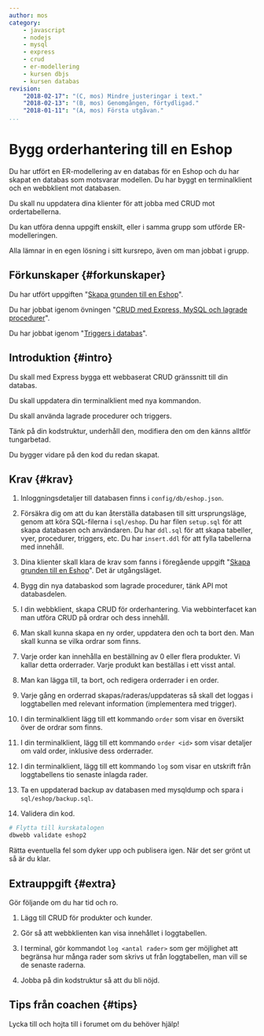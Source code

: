 ```yaml
---
author: mos
category:
    - javascript
    - nodejs
    - mysql
    - express
    - crud
    - er-modellering
    - kursen dbjs
    - kursen databas
revision:
    "2018-02-17": "(C, mos) Mindre justeringar i text."
    "2018-02-13": "(B, mos) Genomgången, förtydligad."
    "2018-01-11": "(A, mos) Första utgåvan."
...
```

Bygg orderhantering till en Eshop
==================================

Du har utfört en ER-modellering av en databas för en Eshop och du har skapat en databas som motsvarar modellen. Du har byggt en terminalklient och en webbklient mot databasen.

Du skall nu uppdatera dina klienter för att jobba med CRUD mot ordertabellerna.

Du kan utföra denna uppgift enskilt, eller i samma grupp som utförde ER-modelleringen. 

<!--more-->

Alla lämnar in en egen lösning i sitt kursrepo, även om man jobbat i grupp.



Förkunskaper {#forkunskaper}
-----------------------

Du har utfört uppgiften "[Skapa grunden till en Eshop](uppgift/skapa-grunden-till-en-eshop)".

Du har jobbat igenom övningen "[CRUD med Express, MySQL och lagrade procedurer](kunskap/crud-med-express-mysql-och-lagrade-procedurer)".

Du har jobbat igenom "[Triggers i databas](kunskap/triggers-i-databas)".



Introduktion {#intro}
-----------------------

Du skall med Express bygga ett webbaserat CRUD gränssnitt till din databas.

Du skall uppdatera din terminalklient med nya kommandon.

Du skall använda lagrade procedurer och triggers.

Tänk på din kodstruktur, underhåll den, modifiera den om den känns alltför tungarbetad.

Du bygger vidare på den kod du redan skapat.



Krav {#krav}
-----------------------

1. Inloggningsdetaljer till databasen finns i `config/db/eshop.json`.

1. Försäkra dig om att du kan återställa databasen till sitt ursprungsläge, genom att köra SQL-filerna i `sql/eshop`. Du har filen `setup.sql` för att skapa databasen och användaren. Du har `ddl.sql` för att skapa tabeller, vyer, procedurer, triggers, etc. Du har `insert.ddl` för att fylla tabellerna med innehåll.

1. Dina klienter skall klara de krav som fanns i föregående uppgift "[Skapa grunden till en Eshop](uppgift/skapa-grunden-till-en-eshop)". Det är utgångsläget.

1. Bygg din nya databaskod som lagrade procedurer, tänk API mot databasdelen.

1. I din webbklient, skapa CRUD för orderhantering. Via webbinterfacet kan man utföra CRUD på ordrar och dess innehåll.

1. Man skall kunna skapa en ny order, uppdatera den och ta bort den. Man skall kunna se vilka ordrar som finns.

1. Varje order kan innehålla en beställning av 0 eller flera produkter. Vi kallar detta orderrader. Varje produkt kan beställas i ett visst antal. 

1. Man kan lägga till, ta bort, och redigera orderrader i en order.

1. Varje gång en orderrad skapas/raderas/uppdateras så skall det loggas i loggtabellen med relevant information (implementera med trigger).

1. I din terminalklient lägg till ett kommando `order` som visar en översikt över de ordrar som finns.

1. I din terminalklient, lägg till ett kommando `order <id>` som visar detaljer om vald order, inklusive dess orderrader.

1. I din terminalklient, lägg till ett kommando `log` som visar en utskrift från loggtabellens tio senaste inlagda rader. 

1. Ta en uppdaterad backup av databasen med mysqldump och spara i `sql/eshop/backup.sql`.

1. Validera din kod.

```bash
# Flytta till kurskatalogen
dbwebb validate eshop2
```

Rätta eventuella fel som dyker upp och publisera igen. När det ser grönt ut så är du klar.



Extrauppgift {#extra}
-----------------------

Gör följande om du har tid och ro.

1. Lägg till CRUD för produkter och kunder.

1. Gör så att webbklienten kan visa innehållet i loggtabellen.

1. I terminal, gör kommandot `log <antal rader>` som ger möjlighet att begränsa hur många rader som skrivs ut från loggtabellen, man vill se de senaste raderna.

1. Jobba på din kodstruktur så att du bli nöjd.



Tips från coachen {#tips}
-----------------------

Lycka till och hojta till i forumet om du behöver hjälp!
